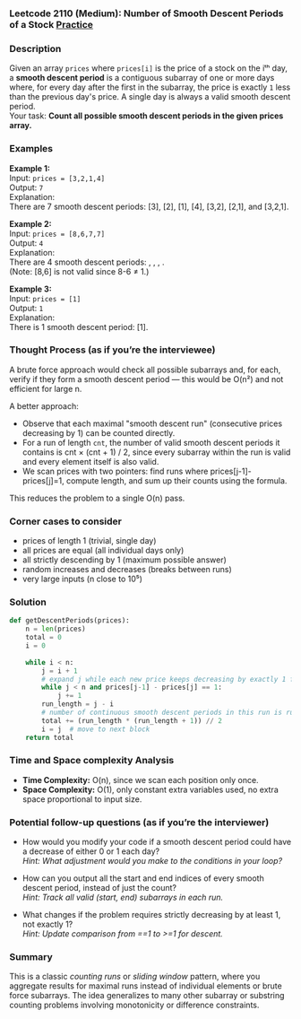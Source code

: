 ### Leetcode 2110 (Medium): Number of Smooth Descent Periods of a Stock [Practice](https://leetcode.com/problems/number-of-smooth-descent-periods-of-a-stock)

### Description  
Given an array `prices` where `prices[i]` is the price of a stock on the iᵗʰ day, a **smooth descent period** is a contiguous subarray of one or more days where, for every day after the first in the subarray, the price is exactly `1` less than the previous day's price. A single day is always a valid smooth descent period.  
Your task: **Count all possible smooth descent periods in the given prices array.**

### Examples  

**Example 1:**  
Input: `prices = [3,2,1,4]`  
Output: `7`  
Explanation:  
There are 7 smooth descent periods: [3], [2], [1], [4], [3,2], [2,1], and [3,2,1].

**Example 2:**  
Input: `prices = [8,6,7,7]`  
Output: `4`  
Explanation:  
There are 4 smooth descent periods: , , , .  
(Note: [8,6] is not valid since 8-6 ≠ 1.)

**Example 3:**  
Input: `prices = [1]`  
Output: `1`  
Explanation:  
There is 1 smooth descent period: [1].

### Thought Process (as if you’re the interviewee)  
A brute force approach would check all possible subarrays and, for each, verify if they form a smooth descent period — this would be O(n²) and not efficient for large n.

A better approach:  
- Observe that each maximal "smooth descent run" (consecutive prices decreasing by 1) can be counted directly.
- For a run of length `cnt`, the number of valid smooth descent periods it contains is cnt × (cnt + 1) / 2, since every subarray within the run is valid and every element itself is also valid.
- We scan prices with two pointers: find runs where prices[j-1]-prices[j]=1, compute length, and sum up their counts using the formula.

This reduces the problem to a single O(n) pass.


### Corner cases to consider  
- prices of length 1 (trivial, single day)
- all prices are equal (all individual days only)
- all strictly descending by 1 (maximum possible answer)
- random increases and decreases (breaks between runs)
- very large inputs (n close to 10⁵)

### Solution

```python
def getDescentPeriods(prices):
    n = len(prices)
    total = 0
    i = 0
    
    while i < n:
        j = i + 1
        # expand j while each new price keeps decreasing by exactly 1 from previous
        while j < n and prices[j-1] - prices[j] == 1:
            j += 1
        run_length = j - i
        # number of continuous smooth descent periods in this run is run_length × (run_length + 1) // 2
        total += (run_length * (run_length + 1)) // 2
        i = j  # move to next block
    return total
```

### Time and Space complexity Analysis  

- **Time Complexity:** O(n), since we scan each position only once.
- **Space Complexity:** O(1), only constant extra variables used, no extra space proportional to input size.

### Potential follow-up questions (as if you’re the interviewer)  

- How would you modify your code if a smooth descent period could have a decrease of either 0 or 1 each day?  
  *Hint: What adjustment would you make to the conditions in your loop?*

- How can you output all the start and end indices of every smooth descent period, instead of just the count?  
  *Hint: Track all valid (start, end) subarrays in each run.*

- What changes if the problem requires strictly decreasing by at least 1, not exactly 1?  
  *Hint: Update comparison from ==1 to >=1 for descent.*

### Summary
This is a classic *counting runs* or *sliding window* pattern, where you aggregate results for maximal runs instead of individual elements or brute force subarrays. The idea generalizes to many other subarray or substring counting problems involving monotonicity or difference constraints.